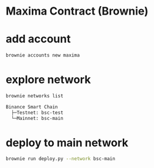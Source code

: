 # Maxima Contract (Brownie)

# add account
```bash
brownie accounts new maxima
```

# explore network 
```bash
brownie networks list
```
```bash
Binance Smart Chain
  ├─Testnet: bsc-test
  └─Mainnet: bsc-main
```


# deploy to main network
```bash
brownie run deploy.py --network bsc-main
```
